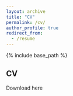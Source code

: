 ```yaml
---
layout: archive
title: "CV"
permalink: /cv/
author_profile: true
redirect_from:
  - /resume
---
```


{% include base_path %}
## CV
Download here
